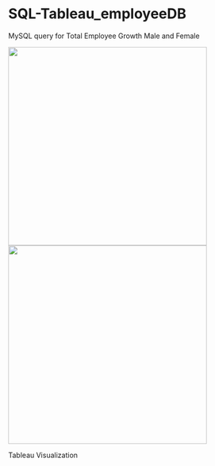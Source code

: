 # SQL-Tableau_employeeDB

MySQL query for Total Employee Growth Male and Female 

<img src="https://user-images.githubusercontent.com/86543368/207209763-b5c2a4f3-7796-4e6b-a135-d26280f9bb00.png" width="400" length="200"> <img src="https://user-images.githubusercontent.com/86543368/207209959-a19309ae-45d0-4a65-b309-1da4420574a9.png" width="400" height="400">

Tableau Visualization 


